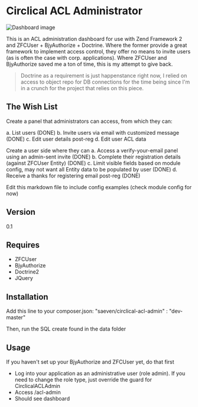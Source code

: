 Circlical ACL Administrator
=========

![Dashboard image](https://raw.github.com/Saeven/CirclicalACLAdmin/master/examples/circlical-acl.jpg)

This is an ACL administration dashboard for use with Zend Framework 2 and ZFCUser + BjyAuthorize + Doctrine.  Where the former provide a great framework to implement access control, they offer no means to invite users (as is often the case with corp. applications).  Where ZFCUser and BjyAuthorize saved me a ton of time, this is my attempt to give back.

> Doctrine as a requirement is just happenstance right now, I relied on access to object repo for DB connections for the time being since I'm in a crunch for the project that relies on this piece.


The Wish List
-----------

Create a panel that administrators can access, from which they can:

  a. List users (DONE)
  b. Invite users via email with customized message (DONE)
  c. Edit user details post-reg
  d. Edit user ACL data


Create a user side where they can
  a. Access a verify-your-email panel using an admin-sent invite (DONE)
  b. Complete their registration details (against ZFCUser Entity) (DONE)
  c. Limit visible fields based on module config, may not want all Entity data to be populated by user (DONE)
  d. Receive a thanks for registering email post-reg (DONE)

Edit this markdown file to include config examples (check module config for now)



Version
-

0.1

Requires
-----------

* ZFCUser
* BjyAuthorize
* Doctrine2
* JQuery

Installation
--------------

Add this line to your composer.json:
"saeven/circlical-acl-admin" : "dev-master"

Then, run the SQL create found in the data folder


Usage
---------------

If you haven't set up your BjyAuthorize and ZFCUser yet, do that first

- Log into your application as an administrative user (role admin).  If you need to change the role type, just override the guard for CirclicalACLAdmin
- Access /acl-admin
- Should see dashboard


